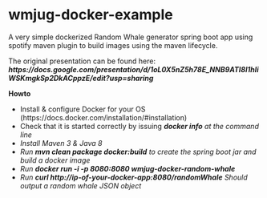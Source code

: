 # wmjug-docker-example
<p>A very simple dockerized Random Whale generator spring boot app using spotify maven plugin to build images using the maven lifecycle.</p>

<p>The original presentation can be found here: <b><i>https://docs.google.com/presentation/d/1oL0X5nZ5h78E_NNB9ATI8l1hIiWSKmgkSp2DkACppzE/edit?usp=sharing</i></b></p>

<b>Howto</b>

<ul>
  <li>Install & configure Docker for your OS (https://docs.docker.com/installation/#installation)</li>
  <li>Check that it is started correctly by issuing <b><i>docker info<i></b> at the command line</li>
  <li>Install Maven 3 & Java 8</li>
  <li>Run <b><i>mvn clean package docker:build</i></b> to create the spring boot jar and build a docker image</li>
  <li>Run <b><i>docker run -i -p 8080:8080 wmjug-docker-random-whale</i></b></li>
  <li>Run <b><i>curl http://ip-of-your-docker-app:8080/randomWhale</i></b> Should output a random whale JSON object</li>
</ul>

